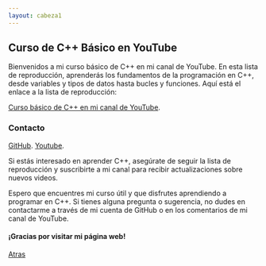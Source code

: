```yaml
---
layout: cabeza1
---
```


## Curso de C++ Básico en YouTube

Bienvenidos a mi curso básico de C++ en mi canal de YouTube. En esta lista de reproducción, aprenderás los fundamentos de la programación en C++, desde variables y tipos de datos hasta bucles y funciones. Aquí está el enlace a la lista de reproducción:

[Curso básico de C++ en mi canal de YouTube](https://youtube.com/playlist?list=PL9Lgme4PR4XA6vEINnWImbZq2kXyRPgev).

### Contacto

[GitHub](https://github.com/MaYbreYpro).
[Youtube](https://youtube.com/@Infor-Mayo).

Si estás interesado en aprender C++, asegúrate de seguir la lista de reproducción y suscribirte a mi canal para recibir actualizaciones sobre nuevos videos.

Espero que encuentres mi curso útil y que disfrutes aprendiendo a programar en C++. Si tienes alguna pregunta o sugerencia, no dudes en contactarme a través de mi cuenta de GitHub o en los comentarios de mi canal de YouTube.

#### ¡Gracias por visitar mi página web!

[Atras](./) 
 
